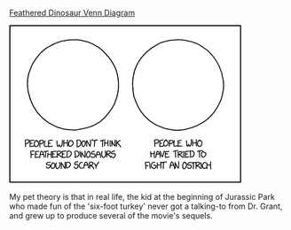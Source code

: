 [Feathered Dinosaur Venn Diagram](https://xkcd.com/2090)

![Feathered Dinosaur Venn Diagram](./random_comic.png)

My pet theory is that in real life, the kid at the beginning of Jurassic Park who made fun of the 'six-foot turkey' never got a talking-to from Dr. Grant, and grew up to produce several of the movie's sequels.


